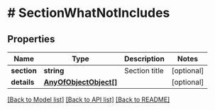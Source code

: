 # # SectionWhatNotIncludes

## Properties

Name | Type | Description | Notes
------------ | ------------- | ------------- | -------------
**section** | **string** | Section title | [optional]
**details** | [**AnyOfObjectObject[]**](AnyOfObjectObject.md) |  | [optional]

[[Back to Model list]](../../README.md#models) [[Back to API list]](../../README.md#endpoints) [[Back to README]](../../README.md)
